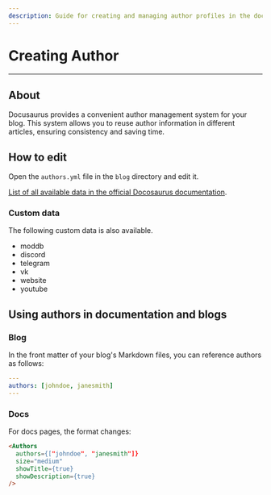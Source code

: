 ```yaml
---
description: Guide for creating and managing author profiles in the documentation
---
```


# Creating Author

___

## About

Docusaurus provides a convenient author management system for your blog. This system allows you to reuse author information in different articles, ensuring consistency and saving time.

## How to edit

Open the `authors.yml` file in the `blog` directory and edit it.

[List of all available data in the official Docosaurus documentation](https://docusaurus.io/docs/blog#global-authors).

### Custom data

The following custom data is also available.

- moddb
- discord
- telegram
- vk
- website
- youtube

## Using authors in documentation and blogs

### Blog

In the front matter of your blog's Markdown files, you can reference authors as follows:

```yml
---
authors: [johndoe, janesmith]
---
```

### Docs

For docs pages, the format changes:

```html
<Authors
  authors={["johndoe", "janesmith"]}
  size="medium"
  showTitle={true}
  showDescription={true}
/>
```
